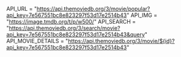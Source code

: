 API_URL = "https://api.themoviedb.org/3/movie/popular?api_key=7e567551bc8e823297f53d17e2514b43"
API_IMG = "https://image.tmdb.org/t/p/w500/"
API_SEARCH = "https://api.themoviedb.org/3/search/movie?api_key=7e567551bc8e823297f53d17e2514b43&query"
API_MOVIE_DETAILS = "https://api.themoviedb.org/3/movie/${id}?api_key=7e567551bc8e823297f53d17e2514b43"